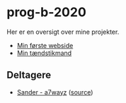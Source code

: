 # prog-b-2020

Her er en oversigt over mine projekter.

- [Min første webside](kageside/)
- [Min tændstikmand](stickman/)


## Deltagere

- [Sander - a7wayz](https://a7wayz.github.io/) ([source](https://github.com/a7wayz/a7wayz.github.io))
